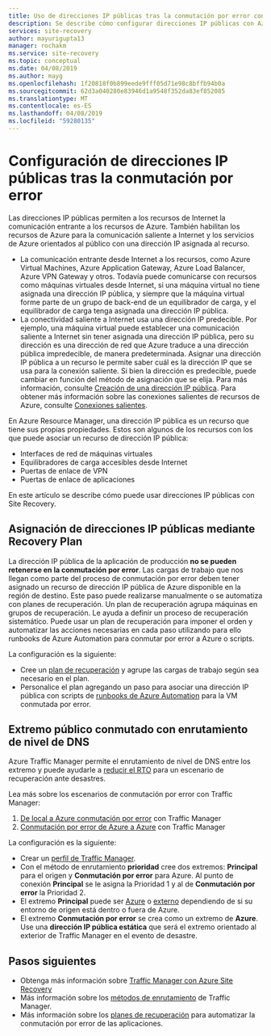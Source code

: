 ```yaml
---
title: Uso de direcciones IP públicas tras la conmutación por error con Azure Site Recovery | Microsoft Docs
description: Se describe cómo configurar direcciones IP públicas con Azure Site Recovery y Azure Traffic Manager para la migración y la recuperación ante desastres.
services: site-recovery
author: mayurigupta13
manager: rochakm
ms.service: site-recovery
ms.topic: conceptual
ms.date: 04/08/2019
ms.author: mayg
ms.openlocfilehash: 1f20818f0b899eede9fff05d71e98c8bffb94b0a
ms.sourcegitcommit: 62d3a040280e83946d1a9548f352da83ef852085
ms.translationtype: MT
ms.contentlocale: es-ES
ms.lasthandoff: 04/08/2019
ms.locfileid: "59280135"
---
```

# <a name="set-up-public-ip-addresses-after-failover"></a>Configuración de direcciones IP públicas tras la conmutación por error

Las direcciones IP públicas permiten a los recursos de Internet la comunicación entrante a los recursos de Azure. También habilitan los recursos de Azure para la comunicación saliente a Internet y los servicios de Azure orientados al público con una dirección IP asignada al recurso.
- La comunicación entrante desde Internet a los recursos, como Azure Virtual Machines, Azure Application Gateway, Azure Load Balancer, Azure VPN Gateway y otros. Todavía puede comunicarse con recursos como máquinas virtuales desde Internet, si una máquina virtual no tiene asignada una dirección IP pública, y siempre que la máquina virtual forme parte de un grupo de back-end de un equilibrador de carga, y el equilibrador de carga tenga asignada una dirección IP pública.
- La conectividad saliente a Internet usa una dirección IP predecible. Por ejemplo, una máquina virtual puede establecer una comunicación saliente a Internet sin tener asignada una dirección IP pública, pero su dirección es una dirección de red que Azure traduce a una dirección pública impredecible, de manera predeterminada. Asignar una dirección IP pública a un recurso le permite saber cuál es la dirección IP que se usa para la conexión saliente. Si bien la dirección es predecible, puede cambiar en función del método de asignación que se elija. Para más información, consulte [Creación de una dirección IP pública](../virtual-network/virtual-network-public-ip-address.md#create-a-public-ip-address). Para obtener más información sobre las conexiones salientes de recursos de Azure, consulte [Conexiones salientes](../load-balancer/load-balancer-outbound-connections.md?toc=%2fazure%2fvirtual-network%2ftoc.json).

En Azure Resource Manager, una dirección IP pública es un recurso que tiene sus propias propiedades. Estos son algunos de los recursos con los que puede asociar un recurso de dirección IP pública:

* Interfaces de red de máquinas virtuales
* Equilibradores de carga accesibles desde Internet
* Puertas de enlace de VPN
* Puertas de enlace de aplicaciones

En este artículo se describe cómo puede usar direcciones IP públicas con Site Recovery.

## <a name="public-ip-address-assignment-using-recovery-plan"></a>Asignación de direcciones IP públicas mediante Recovery Plan

La dirección IP pública de la aplicación de producción **no se pueden retenerse en la conmutación por error**. Las cargas de trabajo que nos llegan como parte del proceso de conmutación por error deben tener asignado un recurso de dirección IP pública de Azure disponible en la región de destino. Este paso puede realizarse manualmente o se automatiza con planes de recuperación. Un plan de recuperación agrupa máquinas en grupos de recuperación. Le ayuda a definir un proceso de recuperación sistemático. Puede usar un plan de recuperación para imponer el orden y automatizar las acciones necesarias en cada paso utilizando para ello runbooks de Azure Automation para conmutar por error a Azure o scripts.

La configuración es la siguiente:
- Cree un [plan de recuperación](../site-recovery/site-recovery-create-recovery-plans.md#create-a-recovery-plan) y agrupe las cargas de trabajo según sea necesario en el plan.
- Personalice el plan agregando un paso para asociar una dirección IP pública con scripts de [runbooks de Azure Automation](../site-recovery/site-recovery-runbook-automation.md#customize-the-recovery-plan) para la VM conmutada por error.

 
## <a name="public-endpoint-switching-with-dns-level-routing"></a>Extremo público conmutado con enrutamiento de nivel de DNS

Azure Traffic Manager permite el enrutamiento de nivel de DNS entre los extremo y puede ayudarle a [reducir el RTO](../site-recovery/concepts-traffic-manager-with-site-recovery.md#recovery-time-objective-rto-considerations) para un escenario de recuperación ante desastres. 

Lea más sobre los escenarios de conmutación por error con Traffic Manager:
1. [De local a Azure conmutación por error](../site-recovery/concepts-traffic-manager-with-site-recovery.md#on-premises-to-azure-failover) con Traffic Manager 
2. [Conmutación por error de Azure a Azure](../site-recovery/concepts-traffic-manager-with-site-recovery.md#azure-to-azure-failover) con Traffic Manager 

La configuración es la siguiente:
- Crear un [perfil de Traffic Manager](../traffic-manager/traffic-manager-create-profile.md).
- Con el método de enrutamiento **prioridad** cree dos extremos: **Principal** para el origen y **Conmutación por error** para Azure. Al punto de conexión **Principal** se le asigna la Prioridad 1 y al de **Conmutación por error** la Prioridad 2.
- El extremo **Principal** puede ser [Azure](../traffic-manager/traffic-manager-endpoint-types.md#azure-endpoints) o [externo](../traffic-manager/traffic-manager-endpoint-types.md#external-endpoints) dependiendo de si su entorno de origen está dentro o fuera de Azure.
- El extremo **Conmutación por error** se crea como un extremo de **Azure**. Use una **dirección IP pública estática** que será el extremo orientado al exterior de Traffic Manager en el evento de desastre.

## <a name="next-steps"></a>Pasos siguientes
- Obtenga más información sobre [Traffic Manager con Azure Site Recovery](../site-recovery/concepts-traffic-manager-with-site-recovery.md)
- Más información sobre los [métodos de enrutamiento](../traffic-manager/traffic-manager-routing-methods.md) de Traffic Manager.
- Más información sobre los [planes de recuperación](site-recovery-create-recovery-plans.md) para automatizar la conmutación por error de las aplicaciones.
